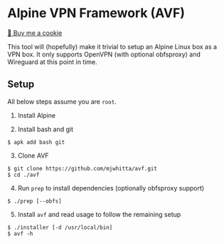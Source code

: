# Alpine VPN Framework (AVF)

<a href="https://www.buymeacoffee.com/mjwhitta">🍪 Buy me a cookie</a>

This tool will (hopefully) make it trivial to setup an Alpine Linux
box as a VPN box. It only supports OpenVPN (with optional obfsproxy)
and Wireguard at this point in time.

## Setup

All below steps assume you are `root`.

1. Install Alpine

2. Install bash and git

```
$ apk add bash git
```

3. Clone AVF

```
$ git clone https://github.com/mjwhitta/avf.git
$ cd ./avf
```

4. Run `prep` to install dependencies (optionally obfsproxy support)

```
$ ./prep [--obfs]
```

5. Install `avf` and read usage to follow the remaining setup

```
$ ./installer [-d /usr/local/bin]
$ avf -h
```
